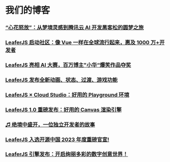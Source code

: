 # 我们的博客

### [“心花怒放”：从梦境灵感到腾讯云 AI 开发黑客松的圆梦之旅](/blog/2025-01-23.md)

### [LeaferJS 启动社区：像 Vue 一样在全球流行起来，惠及 1000 万+开发者](/blog/2024-11-20.md)

### [LeaferJS 亮相 AI 大赛，百万博主"小华“爆笑作品夺奖](/blog/2024-11-06.md)

### [LeaferJS 发布全新动画、状态、过渡、游戏功能](/blog/2024-09-20.md)

### [LeaferJS × Cloud Studio：好用的 Playground 环境](/blog/2024-08-20.md)

### [LeaferJS 1.0 重磅发布：好用的 Canvas 渲染引擎](/blog/2024-07-09.md)

### [♫ 绝境中盛开，一位独立开发者的故事](/blog/2024-04-08.md)

### [LeaferJS 入选开源中国 2023 年度重磅官宣! ](./2023-12-31.md)

### [LeaferJS 引擎发布：开启绚丽多彩的数字创意世界！](./2023-06-28.md)
